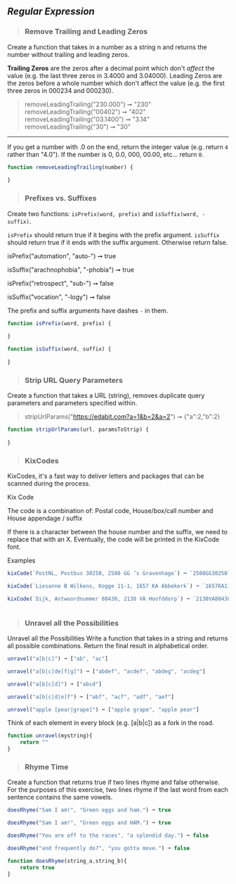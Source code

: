## ***Regular Expression*** 

> ### Remove Trailing and Leading Zeros
Create a function that takes in a number as a string n and returns the number without trailing and leading zeros.

**Trailing Zeros** are the zeros after a decimal point which don't *affect* the value (e.g. the last three zeros in 3.4000 and 3.04000).
Leading Zeros are the zeros before a whole number which don't affect the value (e.g. the first three zeros in 000234 and 000230).
>removeLeadingTrailing("230.000") ➞ "230"  
removeLeadingTrailing("00402") ➞ "402"  
removeLeadingTrailing("03.1400") ➞ "3.14"  
removeLeadingTrailing("30") ➞ "30"
 
---------------------
If you get a number with .0 on the end, return the integer value (e.g. return `4` rather than "4.0").
If the number is 0, 0.0, 000, 00.00, etc... return `0`.

```js
function removeLeadingTrailing(number) {
	
}
```
> ### Prefixes vs. Suffixes
Create two functions: `isPrefix(word, prefix)` and `isSuffix(word, -suffix)`.

`isPrefix` should return true if it begins with the prefix argument.
`isSuffix` should return true if it ends with the suffix argument.
Otherwise return false.

isPrefix("automation", "auto-") ➞ true

isSuffix("arachnophobia", "-phobia") ➞ true

isPrefix("retrospect", "sub-") ➞ false

isSuffix("vocation", "-logy") ➞ false

The prefix and suffix arguments have dashes `-` in them.
```js
function isPrefix(word, prefix) {
	
}

function isSuffix(word, suffix) {
	
}
```
> ### Strip URL Query Parameters

Create a function that takes a URL (string), removes duplicate query parameters and parameters specified within.

>stripUrlParams("https://edabit.com?a=1&b=2&a=2") ➞ {"a":2,"b":2}
```js
function stripUrlParams(url, paramsToStrip) {
	
}
```
> ### KixCodes
KixCodes, it's a fast way to deliver letters and packages that can be scanned during the process.

Kix Code

The code is a combination of: Postal code, House/box/call number and House appendage / suffix

If there is a character between the house number and the suffix, we need to replace that with an X. Eventually, the code will be printed in the KixCode font.

Examples
```js
kixCode(`PostNL, Postbus 30250, 2500 GG ’s Gravenhage`) ➞ `2500GG30250`

kixCode(`Liesanne B Wilkens, Kogge 11-1, 1657 KA Abbekerk`) ➞ `1657KA11X1`

kixCode(`Dijk, Antwoordnummer 80430, 2130 VA Hoofddorp`) ➞ `2130VA80430`
```
```js
```
> ### Unravel all the Possibilities

Unravel all the Possibilities
Write a function that takes in a string and returns all possible combinations. Return the final result in alphabetical order.

```js
unravel("a[b|c]") ➞ ["ab", "ac"]

unravel("a[b|c]de[f|g]") ➞ ["abdef", "acdef", "abdeg", "acdeg"]

unravel("a[b]c[d]") ➞ ["abcd"]

unravel("a[b|c|d|e]f") ➞ ["abf", "acf", "adf", "aef"]

unravel("apple [pear|grape]") ➞ ["apple grape", "apple pear"]

```

Think of each element in every block (e.g. [a|b|c]) as a fork in the road.

```js
function unravel(mystring){
    return ""
}
```
> ### Rhyme Time
Create a function that returns true if two lines rhyme and false otherwise. For the purposes of this exercise, two lines rhyme if the last word from each sentence contains the same vowels.

```js
doesRhyme("Sam I am!", "Green eggs and ham.") ➞ true

doesRhyme("Sam I am!", "Green eggs and HAM.") ➞ true

doesRhyme("You are off to the races", "a splendid day.") ➞ false

doesRhyme("and frequently do?", "you gotta move.") ➞ false
```

```js
function doesRhyme(string_a,string_b){
    return true
}
```